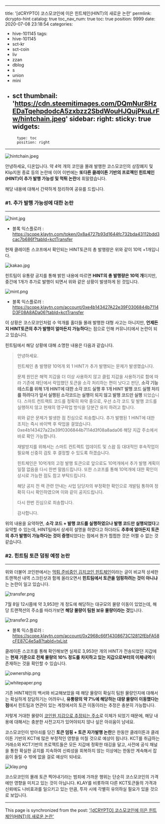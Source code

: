 
---
title: '[dCRYPTO] 코스모코인에 이은 힌트체인(HINT)의 새로운 논란'
permlink: dcrypto-hint
catalog: true
toc_nav_num: true
toc: true
position: 9999
date: 2020-07-08 23:18:54
categories:
- hive-101145
tags:
- hive-101145
- sct-kr
- sct-coin
- liv
- zzan
- dblog
- s
- union
- mini
- sct
thumbnail: 'https://cdn.steemitimages.com/DQmNur8HzEDaTqehpdodcA5zxbzz2SbdWouHJQujPkuLrFw/hintchain.jpeg'
sidebar:
    right:
        sticky: true
widgets:
    -
        type: toc
        position: right
---


![hintchain.jpeg](https://cdn.steemitimages.com/DQmNur8HzEDaTqehpdodcA5zxbzz2SbdWouHJQujPkuLrFw/hintchain.jpeg)

안녕하세요, 디온입니다. 약 4억 개의 코인을 몰래 발행한 코스모코인의 상장폐지 및 Klip지원 종료 등의 논란에 이어 이번에는 **또다른 클레이튼 기반의 프로젝인 힌트체인(HINT)이 추가 발행 가능성 및 먹튀 논란**에 휘말렸습니다.

해당 내용에 대해서 간략하게 정리하여 공유를 드립니다.



### #1. 추가 발행 가능성에 대한 논란
---
![hint.jpg](https://cdn.steemitimages.com/DQmTNVx6R3BkQmYXmgd9wdrTFXQFv2tzADToYvqsYBEmTjL/hint.jpg)

- 블록 익스플로러 : https://scope.klaytn.com/token/0x8a4727b93d1644fc732bda43112bdd3cac7b686f?tabId=kctTransfer

현재 클레이튼 스코프에서 확인되는 HINT토큰의 총 발행량은 위와 같이 10억 +1개입니다. 

![kakao.jpg](https://cdn.steemitimages.com/DQmcAg7p2MVGFz5sCKYk8hDES6YoYneVysm8Wfcqp5zruA3/kakao.jpg)

힌트팀이 유통량 공지를 통해 밝힌 내용에 따르면 **HINT의 총 발행량은 10억 개**이지만, 중간에 1개가 추가로 발행이 되면서 위와 같은 상황이 발생하게 된 것입니다.

![mint.png](https://cdn.steemitimages.com/DQmXcCEbvuXiNeUxw2egd2nF8PJqmLkPf6yuQgAv1rT3qWQ/mint.png)

- 블록 익스플로러 : https://scope.klaytn.com/account/0xe4b143427A22e39F0306844b7114D3F08A8ADa06?tabId=kctTransfer

이 상황은 코스모코인처럼 수 억개를 홀더들 몰래 발행한 대형 사고는 아니지만, **언제든지 HINT토큰의 추가 발행이 얼마든지 가능하다**는 점으로 인해 커뮤니티에서 논란이 되고 있습니다.

힌트팀에서 해당 상황에 대해 소명한 내용은 다음과 같습니다.

> 안녕하세요.
> 
>힌트체인 총 발행량 10억개 외 1 HINT가 추가 발행되는 문제가 발생했습니다.
>
>문제 원인은 해먹 지갑을 더 이상 사용하지 않고 클립 지갑을 사용하기로 함에 따라 기존에 재단에서 락업했던 토큰을 소각 처리하는 편이 낫다고 판단, **소각 기능 테스트를 위해 1개 HINT에 대한 소각 코드 실행 후 1개 HINT 발행 코드 실행 처리를 하려다가 앞서 실행된 소각코드는 실행이 되지 않고 발행 코드만 실행** 되었습니다.
스마트 컨트랙트 코드를 정확히 파악 중으로, 우선 소각 코드 및 발행 코드를 실행하지 않고 현재의 영구락업 방식을 당분간 유지 하려고 합니다.
>
> 위와 같은 문제가 발생한 점 진심으로 죄송합니다.
> 추가 발행된 1 HINT에 대한 조치는 즉시 바이백 후 락업을 걸었습니다.
0xe4b143427a22e39f0306844b7114d3f08a8ada06
해당 지갑 주소에서 바로 확인 가능합니다.
>
>재발방지를 위해서는 스마트 컨트렉트 업데이트 및 스왑 등 대대적인 후속작업이 필요해 신중히 검토 후 결정할 수 있도록 하겠습니다.
>
> 힌트체인은 10억개의 고정 발행 토큰으로 앞으로도 10억개에서 추가 발행 계획이 일절 없음을 다시 한번 말씀드립니다. 또한 스코프를 통해 10억개에 대한 확인이 상시로 가능한 점도 참고 부탁드립니다.
>
> 해당 공지 전 렉 관련 안내는 사업 담당자의 부정확한 확인으로 개발팀 통하여 정확히 다시 확인하였으며 이와 같이 공지드립니다.
>
>다시 한번 진심으로 죄송합니다.
>
> 감사합니다.


위의 내용을 요약하면, **소각 코드 + 발행 코드를 실행하였으나 발행 코드만 실행되었다**고 요약할 수 있는데, HINT팀에서 상세히 설명을 하였다고 하더라도 **추후에 얼마든지 토큰의 추가 발행이 가능하다는 것이 증명**되었다는 점에서 뭔가 찝찝한 것은 어쩔 수 없는 것 같습니다.


### #2. 힌트팀 토큰 덤핑 예정 논란
---

위와 더불어 코인판에서는 [먹튀 준비중인 김치코인 힌트체인](https://coinpan.com/free/169897694)이라는 글이 비교적 상세한 트랜잭션 내역 스크린샷과 함께 올라오면서 **힌트팀에서 토큰을 덤핑하려는 것이 아니냐**는 논란이 일고 있습니다.

![transfer.png](https://cdn.steemitimages.com/DQmSBgegx69fe4WyxEEzhHoBqWuPPZEakcgkce75dvw1mvG/transfer.png)

7월 8일 12시쯤에 약 3,953만 개 정도에 해당하는 대규모의 물량 이동이 있었는데, 해당 트랜잭션의 주소를 따라가보면 **해당 물량이 팀원 보유 물량이라는 것**입니다.

![transfer2.png](https://cdn.steemitimages.com/DQmaLf1FbRajRvEoidGhG8wLzqsGHVgfym4JFaJ98R5Xy3J/transfer2.png)

- 블록 익스플로러 : https://scope.klaytn.com/account/0x2968c66f14308673C12812fEbFA58cFE87C4e5a8?tabId=txList

클레이튼 스코프를 통해 확인해보면 실제로 3,953만 개의 HINT가 전송되었던 지갑에는 **현재 기준으로 전체 물량의 10% 정도를 차지하고 있는 지갑으로부터의 이체내역**이 존재하는 것을 확인할 수 있습니다.

![ownership.png](https://cdn.steemitimages.com/DQmXvbHJ1B7QNatHPfFvPQhTwxVNAXM12SdNCqbYaQAibCo/ownership.png)

![whitepaper.png](https://cdn.steemitimages.com/DQmWuAvwvq54EQH9iGuKNDo9zFkapNvMNdSdkYFaHD1SYfE/whitepaper.png)

기존 HINT체인의 백서와 비교해보았을 때 해당 물량이 확실히 팀원 물량인지에 대해서는 확실하게 장담하기는 어려우나, **유통량의 약 7%에 해당하는 대량 물량이 이동했다는 점**에서 힌트팀과 연관이 있는 계정에서의 토큰 이동이라는 추정은 충분히 가능합니다.

저렇게 거대한 물량이 [코인원 지갑으로 추정되는 주소](https://scope.klaytn.com/account/0x2968c66f14308673C12812fEbFA58cFE87C4e5a8?tabId=txList)로 이체가 되었기 때문에, 해당 내용에 대해서는 충분한 사전고지가 있어야되지 않나 싶은 아쉬움이 남네요.


코스모코인이 방아쇠를 당긴 **토큰 덤핑 + 토큰 자가발행 논란**은 한동안 클레이튼과 클레이튼 기반의 KCT에 많은 부정적인 영향을 미칠 것으로 예상이 됩니다. KCT를 취급하는 거래소와 KCT기반의 프로젝트들은 모든 지갑에 정확한 태깅을 달고, 사전에 공식 채널을 통한 확실한 공지를 지속하여 신뢰성을 회복하지 않는 이상에는 한동안 계속해서 잡음이 들릴 수 밖에 없을 걸로 예상이 되네요.

![klay.png](https://cdn.steemitimages.com/DQmVq3PvNtPQxGoss2Kferw27vYnMZNHve6sUJ9mh7ppqF7/klay.png)

코스모코인의 몰래 토큰 찍어내기라는 범죄에 가까운 행위는 단순히 코스모코인의 가격에만 영향을 미치고 있는 것이 아닙니다. KLAY를 비롯하여 다른 KCT토큰들의 가격과 신뢰에도 나비효과를 일으키고 있는 만큼, 투자 시에 각별히 유의하실 필요가 있을 것으로 보입니다.

- - -

This page is synchronized from the post: ['[dCRYPTO] 코스모코인에 이은 힌트체인(HINT)의 새로운 논란'](https://steemit.com/@donekim/dcrypto-hint)
